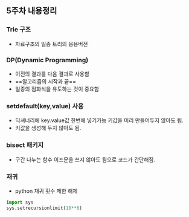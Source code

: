 ## 5주차 내용정리

### Trie 구조
- 자료구조의 일종 트리의 응용버전

### DP(Dynamic Programming)
- 이전의 결과를 다음 결과로 사용함
- ==알고리즘의 시작과 끝==
- 일종의 점화식을 유도하는 것이 중요함

### setdefault(key,value) 사용
- 딕셔너리에 key.value값 한번에 넣기가능 키값을 미리 만들어두지 않아도 됨.
- 키값을 생성해 두지 않아도 됨.

### bisect 패키지 
- 구간 나누는 함수 이프문을 쓰지 않아도 됨으로 코드가 간단해짐. 

### 재귀
- python 재귀 횟수 제한 해제
``` python
import sys
sys.setrecursionlimit(10**6)
```
